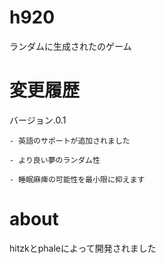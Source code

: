 h920
====

ランダムに生成されたのゲーム

変更履歴
========
バージョン.0.1

	- 英語のサポートが追加されました

	- より良い夢のランダム性

	- 睡眠麻痺の可能性を最小限に抑えます

about
=====

hitzkとphaleによって開発されました
